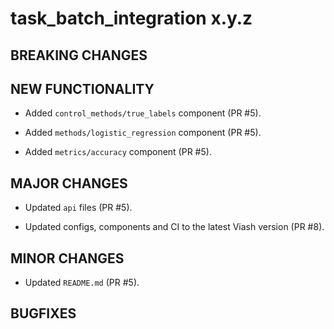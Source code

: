 # task_batch_integration x.y.z

## BREAKING CHANGES

<!-- * Restructured `src` directory (PR #3). -->

## NEW FUNCTIONALITY

* Added `control_methods/true_labels` component (PR #5).

* Added `methods/logistic_regression` component (PR #5).

* Added `metrics/accuracy` component (PR #5).

## MAJOR CHANGES

* Updated `api` files (PR #5).

* Updated configs, components and CI to the latest Viash version (PR #8).

## MINOR CHANGES

* Updated `README.md` (PR #5).

## BUGFIXES

